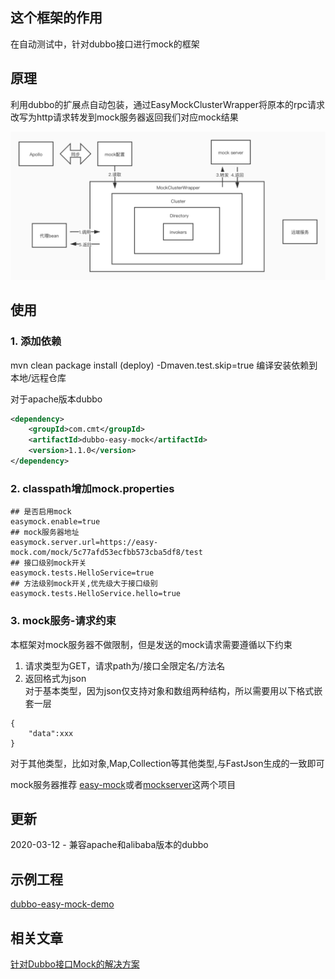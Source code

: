 ## 这个框架的作用
在自动测试中，针对dubbo接口进行mock的框架

## 原理
利用dubbo的扩展点自动包装，通过EasyMockClusterWrapper将原本的rpc请求改写为http请求转发到mock服务器返回我们对应mock结果

![](img/principle.jpg)

## 使用
### 1. 添加依赖
mvn clean package install (deploy) -Dmaven.test.skip=true 编译安装依赖到本地/远程仓库

对于apache版本dubbo 

```xml
<dependency>
    <groupId>com.cmt</groupId>
    <artifactId>dubbo-easy-mock</artifactId>
    <version>1.1.0</version>
</dependency>
```
### 2. classpath增加mock.properties
```
## 是否启用mock
easymock.enable=true
## mock服务器地址
easymock.server.url=https://easy-mock.com/mock/5c77afd53ecfbb573cba5df8/test
## 接口级别mock开关 
easymock.tests.HelloService=true
## 方法级别mock开关,优先级大于接口级别
easymock.tests.HelloService.hello=true
```

### 3. mock服务-请求约束

本框架对mock服务器不做限制，但是发送的mock请求需要遵循以下约束
1. 请求类型为GET，请求path为/接口全限定名/方法名
2. 返回格式为json  
对于基本类型，因为json仅支持对象和数组两种结构，所以需要用以下格式嵌套一层
```
{
    "data":xxx
}
```
对于其他类型，比如对象,Map,Collection等其他类型,与FastJson生成的一致即可

mock服务器推荐 [easy-mock](https://github.com/easy-mock/easy-mock)或者[mockserver](https://github.com/mock-server/mockserver)这两个项目

## 更新
2020-03-12 - 兼容apache和alibaba版本的dubbo

## 示例工程
[dubbo-easy-mock-demo](https://github.com/dsc-cmt/dubbo-easy-mock-demo)

## 相关文章
[针对Dubbo接口Mock的解决方案](https://www.jianshu.com/p/d71c7771b9c9)
